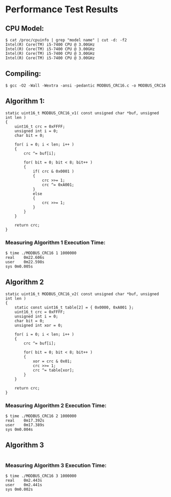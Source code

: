 # Performance Test Results

## CPU Model:
```
$ cat /proc/cpuinfo | grep "model name" | cut -d: -f2
Intel(R) Core(TM) i5-7400 CPU @ 3.00GHz
Intel(R) Core(TM) i5-7400 CPU @ 3.00GHz
Intel(R) Core(TM) i5-7400 CPU @ 3.00GHz
Intel(R) Core(TM) i5-7400 CPU @ 3.00GHz
```

## Compiling:
```
$ gcc -O2 -Wall -Wextra -ansi -pedantic MODBUS_CRC16.c -o MODBUS_CRC16
```

## Algorithm 1:
```
static uint16_t MODBUS_CRC16_v1( const unsigned char *buf, unsigned int len )
{
	uint16_t crc = 0xFFFF;
	unsigned int i = 0;
	char bit = 0;

	for( i = 0; i < len; i++ )
	{
		crc ^= buf[i];

		for( bit = 0; bit < 8; bit++ )
		{
			if( crc & 0x0001 )
			{
				crc >>= 1;
				crc ^= 0xA001;
			}
			else
			{
				crc >>= 1;
			}
		}
	}

	return crc;
}
```

### Measuring Algorithm 1 Execution Time:
```
$ time ./MODBUS_CRC16 1 1000000
real	0m22.606s
user	0m22.598s
sys	0m0.005s
```

## Algorithm 2
```
static uint16_t MODBUS_CRC16_v2( const unsigned char *buf, unsigned int len )
{
	static const uint16_t table[2] = { 0x0000, 0xA001 };
	uint16_t crc = 0xFFFF;
	unsigned int i = 0;
	char bit = 0;
	unsigned int xor = 0;

	for( i = 0; i < len; i++ )
	{
		crc ^= buf[i];

		for( bit = 0; bit < 8; bit++ )
		{
			xor = crc & 0x01;
			crc >>= 1;
			crc ^= table[xor];
		}
	}

	return crc;
}
```

### Measuring Algorithm 2 Execution Time:
```
$ time ./MODBUS_CRC16 2 1000000
real	0m17.392s
user	0m17.389s
sys	0m0.004s
```

## Algorithm 3
```
```

### Measuring Algorithm 3 Execution Time:
```
$ time ./MODBUS_CRC16 3 1000000
real	0m2.443s
user	0m2.441s
sys	0m0.002s
```
